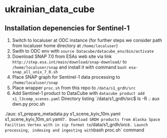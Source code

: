 # ukrainian_data_cube
## Installation depenencies for Sentinel-1
1. Switch to localuser at ODC instance (for further steps we consider path from localuser home directory at `/home/localuser`)
2. Swith to ODC env  with `source Datacube/datacube_env/bin/activate`
3. Download SNAP 7.0 from ESAs web site via link `http://step.esa.int/main/download/snap-download/` to `/home/localuser/snap` and install it with command `bash esa-snap_all_unix_7_0.sh`
4. Place SNAP graph for Sentinel-1 data processing to `/home/localuser/snap`
5. Place wrapper `proc.sh` from this repo to `/data/s1_grdh/src`
6. Add Sentinel-1 product to DataCube with `datacube product add s1_l3comp_scenes.yaml`
Directory listing
`/data/s1_grdh/src$ ls -R
.:
aux  dwn.py  proc.sh

./aux:
s1_prepare_metadata.py  s1_scene_kyiv_10m.yaml  s1_scene_kyiv_10m_sri.yaml`
7. Download GRDH products from Alaska Space Facilties Vertex with in zip format to `/data/s1_grdh/src`
8. Launch processing, indexing and ingesting with `bash proc.sh` command
